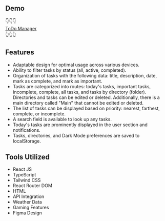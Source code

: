 ## Demo
👇👇👇<br/>
<a href="https://to-do-manager-a20oas24j-kishanmunjpara.vercel.app/"> ToDo Manager</a><br/>
👆👆👆


## Features
- Adaptable design for optimal usage across various devices.
- Ability to filter tasks by status (all, active, completed).
- Organization of tasks with the following data: title, description, date, mark as complete, and mark as important.
- Tasks are categorized into routes: today's tasks, important tasks, incomplete, complete, all tasks, and tasks by directory (folder). Directories and tasks can be edited or deleted. Additionally, there is a main directory called "Main" that cannot be edited or deleted.
- The list of tasks can be displayed based on priority: nearest, farthest, complete, or incomplete.
- A search field is available to look up any tasks.
- Today's tasks are prominently displayed in the user section and notifications.
- Tasks, directories, and Dark Mode preferences are saved to localStorage.

## Tools Utilized
- React JS
- TypeScript
- Tailwind CSS
- React Router DOM
- HTML
- API Integration
- Weather Data
- Gaming Features
- Figma Design




